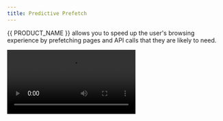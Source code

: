 ```yaml
---
title: Predictive Prefetch
---
```


{{ PRODUCT_NAME }} allows you to speed up the user's browsing experience by prefetching pages and API calls that they are likely to need.

<Video src="https://www.youtube.com/watch?v=lfhSDCNgzfs" />

## Traffic Shielding {/*traffic-shielding*/}

You might think that prefetching will put significant additional load on the infrastructure hosting your APIs. That's actually not the case! {{ PRODUCT_NAME }} only serves prefetch requests from the edge cache. It will never make a request to the origin if a prefetch request cannot be served from the edge cache, so your servers will never see an increased load.

## Configuring the Service Worker {/*service-worker*/}

To enable prefetching, your site's service worker needs to use the `{{ PACKAGE_NAME }}/prefetch` library's `Prefetcher` class. If your site doesn't currently have a service worker, one can easily be created using Google's [Workbox](https://developers.google.com/web/tools/workbox).

Here's an example service worker based on Workbox:

```js
import {skipWaiting, clientsClaim} from 'workbox-core';
import {precacheAndRoute} from 'workbox-precaching';
import {Prefetcher} from '{{ PACKAGE_NAME }}/prefetch/sw';

skipWaiting();
clientsClaim();
precacheAndRoute(self.__WB_MANIFEST || []);

new Prefetcher().route();
```

Once you've created a service worker, code running in the browser window needs to register the service worker before prefetching can begin. How you do this depends on the front-end framework that you use.

If you're not using a front-end framework, you can use the `install` function from `{{ PACKAGE_NAME }}/prefetch` to install the service worker. Here's an example:

```js
import install from '{{ PACKAGE_NAME }}/prefetch/window/install';

install();
```

## Configuring Routes for Prefetching {/*configuring-routes-for-prefetching*/}

To ensure that excessive prefetch traffic isn't passed on to your origin, {{ PRODUCT_NAME }} will serve prefetch requests when a cached response is available at the edge. By default, all prefetch requests will be cached at the edge for 2 minutes (see [`DEFAULT_MAX_AGE_SECONDS`](/docs/api/prefetch/modules/_sw_prefetcher_.html#default_max_age_seconds)). Additionally, you may configure a route that caches responses at the edge and in the service worker within your router, optionally giving it longer cache time for greater performance. In this example we define a route that caches product API calls for one hour:

```js filename="routes.js"
import {Router} from '{{ PACKAGE_NAME }}/core';

export default new Router()
  // Here we configure a route for the product API.
  .get('/api/products/:id.json', ({cache, proxy}) => {
    // In order to prefetch product data, we must cache responses at the edge and in the service worker.
    cache({
      edge: {
        maxAgeSeconds: 60 * 60, // cache at the edge for one hour
        staleWhileRevalidateSeconds: 60 * 60 * 24 * 365, // optionally serve stale while retreiving a fresh version from the origin
      },
      browser: {
        serviceWorkerSeconds: 60 * 60, // cache in the browser using the service worker for one hour
      },
    });
  });
```

Note that if you prefetch a URL without setting `browser.serviceWorkerSeconds` as shown above, the response will still be prefetched and cached by the service worker with a short TTL (2 minutes by default). You can change the default TTL by setting `defaultMaxAgeSeconds` when initializing the Prefetcher instance in your service worker:

```js
const prefetcher = new Prefetcher({defaultMaxAgeSeconds: 60 * 10}); // set the default TTL to 10 minutes
```

## Prefetching a URL {/*prefetching-a-url*/}

To prefetch a URL, call the `prefetch` function from `{{ PACKAGE_NAME }}/prefetch/window`. Here we prefetch data for a product page using the route we configured in the previous example.

```js
import {prefetch} from '{{ PACKAGE_NAME }}/prefetch/window';

prefetch('/api/products/1.json');
```

Prefetch requests are given the lowest priority. This ensures that they do not block more critical requests like API calls, images, scripts, and navigation.

Optionally is possible to override default TTL or the value of `serviceWorkerSeconds` defined in `routes.js` by providing the `maxAgeSeconds` option to `prefetch` function call. This option is applied only to that function call and doesn't affect any other calls made later.
```js
import {prefetch} from '{{ PACKAGE_NAME }}/prefetch/window';

prefetch('/api/products/1.json', "fetch", {
    maxAgeSeconds: 300 // 5 minutes
});
```

## React {/*react*/}

The `{{ PACKAGE_NAME }}/react` package provides a `Prefetch` component that you can wrap around any link to prefetch the link when it becomes visible in the viewport:

```js
import {Prefetch} from '{{ PACKAGE_NAME }}/react';

function ProductLink({product}) {
  return (
    <Prefetch url={`/api/products/${product.id}.json`}>
      <a href={`/products/${product.id}`}>{product.name}</a>
    </Prefetch>
  );
}
```

By default, `Prefetch` will fetch and cache the URL in the link's `href` attribute. If you have a single page app, you most likely want to prefetch the corresponding API call for the page rather than the page's HTML. The example above shows you how to set the `url` property to control which URL is prefetched.

## Next.js {/*nextjs*/}

If you're using Next.js with `getServerSideProps`, use `createNextDataURL` from `{{ PACKAGE_NAME }}/next/client` to prefetch the data for the linked page.

```js
import {Prefetch} from '{{ PACKAGE_NAME }}/react';
import Link from 'next/link';
import {useRouter} from 'next/router';
import {createNextDataURL} from '{{ PACKAGE_NAME }}/next/client';

export default function ProductListing({products}) {
  const {locale} = useRouter(); // you can omit this if you're not using localization

  return (
    <ul>
      {products.map((product, i) => (
        <li key={i}>
          <Link href={product.url} passHref>
            <Prefetch
              url={createNextDataURL({
                href: product.url,
                locale, // you can omit this if you're not using localization
                routeParams: {
                  // keys must match the param names in your next page routes
                  // So for example if your product page is /products/[id].js:
                  id: product.id,
                },
              })}>
              <a>
                <img src={product.thumbnail} />
              </a>
            </Prefetch>
          </Link>
        </li>
      ))}
    </ul>
  );
}

export async function getServerSideProps({params: {id}}) {
  const products = await fetch(/* fetch from your api */).then((res) =>
    res.json()
  );

  return {
    props: {
      products,
    },
  };
}
```

## Vue {/*vue*/}

The `{{ PACKAGE_NAME }}/vue` package provides a `Prefetch` component that you can wrap around any link to prefetch the link when it becomes visible in the viewport:

```jsx
<template>
  <Prefetch v-bind:url="/api/for/some/page">
    <router-link v-bind:to="/some/page">Some page</router-link>
  </Prefetch>
</template>

<script>
  import Prefetch from '{{ PACKAGE_NAME }}/vue/Prefetch'
  export default {
    components: {
      Prefetch,
    },
  }
</script>
```

By default `Prefetch` will fetch and cache the URL in the link's `to` attribute (for both `router-link` and `nuxt-link`). If you have a single page app, you most likely want to prefetch an API call for the page rather than the page's HTML. The example above shows you how to set the `url` property to control which URL is prefetched.

## Deep Fetching {/*deep-fetching*/}

By default, prefetching only fetches the JSON API data or HTML document for a prefetched page. In order to achieve truly instant page transitions, all of the page's assets above the fold need to be prefetched as well. These typically include images, CSS, and JavaScript. This is where "deep fetching" comes in. Deep fetching parses the prefetched page and then fetches the important assets of the prefetched page that you specify.

To add deep fetching to your project, add the [DeepFetchPlugin](/docs/api/prefetch/classes/_sw_deepfetchplugin_.deepfetchplugin.html) to your service worker. The `DeepFetchPlugin` is then configured with an array of selectors that describe which assets need to be prefetched:

```js
import {Prefetcher} from '{{ PACKAGE_NAME }}/prefetch/sw';
import DeepFetchPlugin from '{{ PACKAGE_NAME }}/prefetch/sw/DeepFetchPlugin';

new Prefetcher({
  plugins: [
    new DeepFetchPlugin([
      {
        /* Deep fetching configuration objects go here */
      },
    ]),
  ],
});
```

The `DeepFetchPlugin` can parse both HTML and JSON documents to extract the page assets that must be deep fetched. For {{ PRODUCT_NAME }} projects that are headless (i.e. the front end communicates with the backend through an API), you'll typically use the JSON option. However if the backend and front-end endpoints are communicating using HTML responses then you'll want to use the HTML option. Note that you can mix both HTML and JSON configuration objects in the an array passed to the `DeepFetchPlugin`.

### Deep fetching URLs in JSON responses {/*deep-fetching-urls-in-json-responses*/}

For JSON responses, you'll pass the `DeepFetchPlugin` an array of [DeepFetchJsonConfig interface]({{ DOCS_URL }}/docs/api/prefetch/interfaces/_sw_deepfetchplugin_.deepfetchjsonconfig.html) objects. These `DeepFetchJsonConfig` objects describe the asset URLs in the JSON response that should be prefetched. For example, the snippet below finds product images to deep fetch for a category page response:

```js
new DeepFetchPlugin([
  // parses the category API response to deep fetch the product images:
  {
    jsonQuery: 'Bundles.[**].Products:products(Product).MediumImageFile',
    jsonQueryOptions: {
      locals: {
        // filters out null products:
        products: (input) => input.filter((prod) => prod),
      },
    },
    maxMatches: 10,
    as: 'image',
  },
]);
```

The `jsonQuery` syntax is provided by the [json-query](https://github.com/auditassistant/json-query) library. You can test your JSON queries using their [JSON-query Tester Sandbox](https://maxleiko.github.io/json-query-tester/).

### Deep Fetching for HTML documents {/*deep-fetching-for-html-documents*/}

To deep fetch HTML documents, pass the plugin objects that match the [DeepFetchHtmlConfig interface]({{ DOCS_URL }}/docs/api/prefetch/interfaces/_sw_deepfetchplugin_.deepfetchhtmlconfig.html) and describe which HTML elements need to be prefetched via CSS selectors.

For example, imagine you're configuring prefetching for a product page and you want to ensure the main product image is prefetched so that it appears immediately when the page loads. If the main product image is displayed with an HTML `img` element with a CSS class called `product-featured-media`, it can be prefetched by adding the following to the DeepFetchPlugin:

```js
import {Prefetcher} from '{{ PACKAGE_NAME }}/prefetch/sw';
import DeepFetchPlugin from '{{ PACKAGE_NAME }}/prefetch/sw/DeepFetchPlugin';

new Prefetcher({
  plugins: [
    new DeepFetchPlugin([
      {
        selector: 'img.product-featured-media', // CSS selector syntax - just like you would use with document.querySelector()
        maxMatches: 1, // limits the number of matched elements to prefetch to 1 per page
        attribute: 'src', // the attribute holding the URL to prefetching
        as: 'image', // the type of asset being prefetched
      },
    ]),
  ],
});
```

#### Computing the URL to be prefetched {/*computing-the-url-to-be-prefetched*/}

In the example above the `img` element's `src` attribute contains URL that needs to be prefetched. Sometimes finding the URL to prefetch is not so straightforward. For example, apps sometimes use JavaScript to compute the URL for responsive images based on the user's device size. In such cases you can provide a `callback` function which will be passed all matching elements and decide what URLs to prefetch. Here is an example:

```typescript
import {Prefetcher, prefetch} from '{{ PACKAGE_NAME }}/prefetch/sw';
import DeepFetchPlugin, {
  DeepFetchCallbackParam,
} from '{{ PACKAGE_NAME }}/prefetch/sw/DeepFetchPlugin';

new Prefetcher({
  plugins: [
    new DeepFetchPlugin([
      {
        selector: 'img.grid-view-item__image',
        maxMatches: 4,
        as: 'image',
        callback: deepFetchResponsiveImages,
      },
    ]),
  ],
});

function deepFetchResponsiveImages({$el, el, $}: DeepFetchCallbackParam) {
  const urlTemplate = $el.attr('data-src');
  const dataWidths = $el.attr('data-widths');

  if (dataWidths && urlTemplate) {
    const widths = JSON.parse(dataWidths);

    for (let width of widths.slice(0, 2)) {
      const url = urlTemplate?.replace(/\{width\}/, width);
      prefetch(url, 'image');
    }
  }
}
```

## GraphQL {/*graphql*/}

{{ PRODUCT_NAME }} also enables caching and prefetching of GraphQL requests via a middleware for [Apollo](https://www.apollographql.com/apollo-client). To enable prefetching of GraphQL queries in both the edge and the service worker:

1. Ensure that your GraphQL API is configured to accept GET requests. The Apollo client uses POST requests by default, but the Apollo server [automatically accepts both GETs and POSTs](https://www.apollographql.com/docs/apollo-server/v1/requests/). We use GETs instead of POSTs for two reasons:

   1. So that the URLs are sufficiently unique cache keys
   2. Browser cache APIs only support caching GETs

2. Add `{{ PACKAGE_NAME }}/apollo` to your project:

```bash
npm i --save {{ PACKAGE_NAME }}/apollo
```

3. Add your GraphQL API as a backend to `{{ CONFIG_FILE }}`. For example:

```js
// {{ CONFIG_FILE }}

module.exports = {
  backends: {
    graphql: {
      domainOrIp: 'graphql.my-site.com',
      hostHeader: 'graphql.my-site.com',
    },
  },
};
```

4. Add a GET route for the GraphQL endpoint to your router:

```js
const {Router, CustomCacheKey} = require('{{ PACKAGE_NAME }}/core/router');
const {decompressRequest} = require('{{ PACKAGE_NAME }}/apollo');

module.exports = new Router()
  .post('/graphql', ({proxy}) => {
    proxy('graphql'); // forward posts requests to apollo unaltered
  })
  .get('/graphql', ({cache, removeUpstreamResponseHeader, proxy}) => {
    cache({
      edge: {
        maxAgeSeconds: 60 * 60 * 24,
        staleWhileRevalidateSeconds: 60 * 60,
      },
      browser: {
        maxAgeSeconds: 0,
        serviceWorkerSeconds: 60 * 60 * 24,
      },
    });

    // Some APIs, like Shopify, attempt to establish a session by setting a cookie. {{ PRODUCT_NAME }} will
    // not cache responses with a set-cookie header, so we remove it before attempting to write
    // the response to the cache
    removeUpstreamResponseHeader('set-cookie');

    // Proxy the request to the "graphql" backend configured in {{ CONFIG_FILE }}
    // Here we use decompressRequest to decompress and extract the GraphQL query from the URL's query string
    // and convert the GET to a POST when connecting to the GraphQL server.
    proxy('graphql', {transformRequest: decompressRequest});
  });
```

5. Configure your Apollo client to use a custom link from {{ PACKAGE_NAME }}/apollo's `createHttpLink` function. For example:

```js
import {createHttpLink} from '{{ PACKAGE_NAME }}/apollo';

export default () => ({
  defaultHttpLink: false,
  link: createHttpLink({
    credentials: 'omit',
    uri:
      typeof window === 'undefined' // Use a relative URL when running in the browser so that GraphQL requests are fetched via {{ PRODUCT_NAME }}'s edge cache.
        ? process.env.GQL_ENDPOINT
        : '/graphql',
    headers: {
      'X-Shopify-Storefront-Access-Token': process.env.GQL_ACCESS_TOKEN,
    },
  }),
});
```

The `createHttpLink` function accepts all of the options [documented here](https://www.apollographql.com/docs/link/links/http/#options) and automatically
uses GET requests for all queries so that they can be cached at the edge and prefetched by the service worker.

6. Use `createApolloURL(client, query, variables)` to create the URL to prefetch:

```js
import {Prefetch} from '{{ PACKAGE_NAME }}/react';
import {createApolloURL} from '{{ PACKAGE_NAME }}/apollo';
import productById from '../apollo/queries/productById.gql';

function MyProductLink({product}) {
  return (
    <Prefetch
      url={createApolloURL(this.$apollo, productById, {id: product.id})}>
      <a href={product.url}>{product.name}</a>
    </Prefetch>
  );
}
```

You can test that everything is running locally by running your project with:

```bash
{{ FULL_CLI_NAME }} dev --cache
```

### Advantages over Apollo's prefetch functionality {/*advantages-over-apollos-prefetch-functionality*/}

[Apollo provides it's own ability to prefetch data.](https://www.apollographql.com/docs/react/performance/performance/) Prefetching using the method described above has a number of advantages:

- It minimizes the amount of data that needs to be transmitted in response to the initial request, making the page faster.
- Prefetched data is held in the service worker cache so it can be used in the event that the user navigates away from your website and returns later.
- Data is prefetched with low priority so that prefetch requests will not block other more important requests like navigation and images.

## Reducing 412s {/*reducing-412s*/}

By default, {{ PRODUCT_NAME }} will only serve prefetch requests from the edge cache. If a request cannot be served from the cache, a 412 status is returned. This protects your origin servers from additional traffic associated with prefetching. If you're seeing a surprisingly high number of 412s in your logs:

1. Ensure that the URLs you're prefetching match exactly those that are fetched during page navigation. Prefetch URLs will have `?{{ COOKIE_PREFIX }}_prefetch=1` whereas the URLs associated with page navigation won't. That's okay. The `{{ COOKIE_PREFIX }}_*` query parameters are automatically excluded from the cache key. Just ensure that there are no other differences.
2. Ensure that `cache` settings have stale-while-revalidate enabled. For example:

```js
router.get('/p/:productId', ({cache}) => {
  cache({
    edge: {
      maxAgeSeconds: 60 * 60,
      staleWhileRevalidateSeconds: 60 * 60 * 24, // this way stale items can still be prefetched
    },
  });
});
```

3. Consider increasing `edge.maxAgeSeconds`. The shorter the cache time to live is, the more prefetches will fail.
4. Set the `includeCacheMisses` install option to `true`. This should be used with caution and is not recommended for use in production because it will significantly increase the traffic to your origin or API servers.

```js
import install from '{{ PACKAGE_NAME }}/prefetch/window/install';

// Call the following once when the page loads to allow prefetch requests to be served when responses
// aren't available in the edge cache:
install({includeCacheMisses: true});
```

## The cache-manifest.js File {/*the-cache-manifestjs-file*/}

This file is generated at runtime and is used by the `Prefetcher` class from `{{ PACKAGE_NAME }}/prefetch` to add routes to the [service worker](#service-worker). The routes ensure that custom cache keys and the `serviceWorkerSeconds` properties from the `cache()` settings in your router are propagated to the service worker.

For more information on `Prefetcher`, `serviceWorkderSeconds`, and `cache()`, see [Class Prefetcher](/docs/api/prefetch/classes/_sw_prefetcher_.prefetcher.html).
